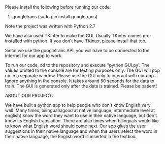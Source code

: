 Please install the following before running our code:
1) googletrans (sudo pip install googletrans)

Note the project was written with Python 2.7

We have also used TKinter to make the GUI. Usually TKinter comes pre-installed with python. If you don't have TKinter, please install that too.

Since we use the googletrans API, you will have to be connected to the internet for our app to work.

To run our code, cd to the repository and execute "python GUI.py'. The values printed to the console are for testing purposes only. The GUI will pop up in a separate window. Please use the GUI only to interact with our app. Ignore anything in the console. It takes around 50 seconds for the data to train. The GUI is generated only after the data is trained. Please be patient!

ABOUT OUR PROJECT:

We have built a python app to help people who don't know English very well. Many times, bilinguals(good at native language, intermediate level at english) know the word they want to use in their native language, but don't know its English translation. There are also times when bilinguals would like to know what English word should come next. Our app gives the user suggestions in their native language and when the users select the word in their native language, the English word is inserted in the textbox.
